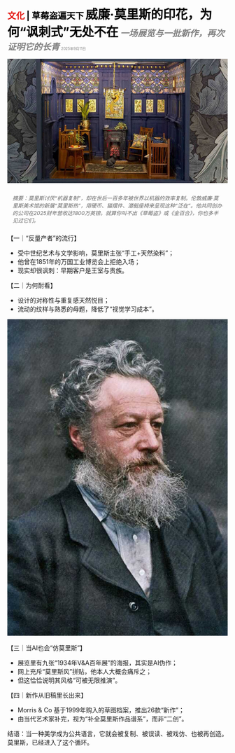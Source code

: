 <span style="color:#E3120B; font-size:14.9pt; font-weight:bold;">文化</span> <span style="color:#000000; font-size:14.9pt; font-weight:bold;">| 草莓盗遍天下</span>
<span style="color:#000000; font-size:21.0pt; font-weight:bold;">威廉·莫里斯的印花，为何“讽刺式”无处不在</span>
<span style="color:#808080; font-size:14.9pt; font-weight:bold; font-style:italic;">一场展览与一批新作，再次证明它的长青</span>
<span style="color:#808080; font-size:6.2pt;">2025年9月11日</span>

![](../images/075_The_ironic_ubiquity_of_William_Morriss_prints/p0301_img01.jpeg)

<div style="padding:8px 12px; color:#666; font-size:9.0pt; font-style:italic; margin:12px 0;">摘要：莫里斯讨厌“机器复制”，却在世后一百多年被世界以机器的效率复制。伦敦威廉·莫里斯美术馆的新展“莫里斯热”，用硬币、猫摆件、潜艇座椅来呈现这种“泛在”。他共同创办的公司在2025财年营收达1800万英镑。就算你叫不出《草莓盗》或《金百合》，你也多半见过它们。</div>

【一｜“反量产者”的流行】

- 受中世纪艺术与文学影响，莫里斯主张“手工+天然染料”；
- 他曾在1851年的万国工业博览会上拒绝入场；
- 现实却很讽刺：早期客户是王室与贵族。

【二｜为何耐看】

- 设计的对称性与重复感天然悦目；
- 流动的纹样与熟悉的母题，降低了“视觉学习成本”。

![](../images/075_The_ironic_ubiquity_of_William_Morriss_prints/p0302_img01.jpeg)

【三｜当AI也会“仿莫里斯”】

- 展览里有九张“1934年V&A百年展”的海报，其实是AI伪作；
- 网上充斥“莫里斯风”拼贴，他本人大概会痛斥之；
- 但这恰恰说明其风格“可被无限推演”。

【四｜新作从旧稿里长出来】

- Morris & Co 基于1999年购入的草图档案，推出26款“新作”；
- 由当代艺术家补完，视为“补全莫里斯作品谱系”，而非“二创”。

结语：当一种美学成为公共语言，它就会被复制、被误读、被戏仿、也被再创造。莫里斯，已经进入了这个循环。
